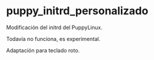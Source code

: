 # puppy_initrd_personalizado

Modificación del initrd del PuppyLinux.

Todavía no funciona, es experimental.

Adaptación para teclado roto.
